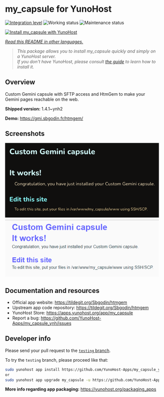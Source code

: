 <!--
N.B.: This README was automatically generated by <https://github.com/YunoHost/apps/tree/master/tools/readme_generator>
It shall NOT be edited by hand.
-->

# my_capsule for YunoHost

[![Integration level](https://dash.yunohost.org/integration/my_capsule.svg)](https://ci-apps.yunohost.org/ci/apps/my_capsule/) ![Working status](https://ci-apps.yunohost.org/ci/badges/my_capsule.status.svg) ![Maintenance status](https://ci-apps.yunohost.org/ci/badges/my_capsule.maintain.svg)

[![Install my_capsule with YunoHost](https://install-app.yunohost.org/install-with-yunohost.svg)](https://install-app.yunohost.org/?app=my_capsule)

*[Read this README in other languages.](./ALL_README.md)*

> *This package allows you to install my_capsule quickly and simply on a YunoHost server.*  
> *If you don't have YunoHost, please consult [the guide](https://yunohost.org/install) to learn how to install it.*

## Overview

Custom Gemini capsule with SFTP access and HtmGem to make your Gemini pages reachable on the web.


**Shipped version:** 1.4.1~ynh2

**Demo:** <https://gmi.sbgodin.fr/htmgem/>

## Screenshots

![Screenshot of my_capsule](./doc/screenshots/screenshot1.png)
![Screenshot of my_capsule](./doc/screenshots/screenshot2.png)

## Documentation and resources

- Official app website: <https://tildegit.org/Sbgodin/htmgem>
- Upstream app code repository: <https://tildegit.org/Sbgodin/htmgem>
- YunoHost Store: <https://apps.yunohost.org/app/my_capsule>
- Report a bug: <https://github.com/YunoHost-Apps/my_capsule_ynh/issues>

## Developer info

Please send your pull request to the [`testing` branch](https://github.com/YunoHost-Apps/my_capsule_ynh/tree/testing).

To try the `testing` branch, please proceed like that:

```bash
sudo yunohost app install https://github.com/YunoHost-Apps/my_capsule_ynh/tree/testing --debug
or
sudo yunohost app upgrade my_capsule -u https://github.com/YunoHost-Apps/my_capsule_ynh/tree/testing --debug
```

**More info regarding app packaging:** <https://yunohost.org/packaging_apps>
